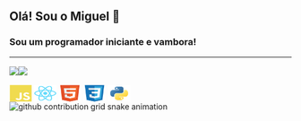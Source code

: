 ## Olá! Sou o Miguel 👋
### Sou um programador iniciante e vambora!
<hr></hr>

<div style="display: flex;"><br>
<a href="https://github.com/migsv/github-readme-stats">
  <img height=200 align="center" src="https://github-readme-stats.vercel.app/api?username=migsv&theme=dark" />
</a>
<a href="https://github.com/migsv/convoychat">
  <img height=200 align="center" src="https://github-readme-stats.vercel.app/api/top-langs?username=migsv&layout=compact&langs_count=8&card_width=320&theme=dark" />
</a>
</div>

<div style="display: inline_block"><br>
  <img align="center" alt="Mig-Js" height="30" width="40" src="https://raw.githubusercontent.com/devicons/devicon/master/icons/javascript/javascript-plain.svg">
  <img align="center" alt="Mig-React" height="30" width="40" src="https://raw.githubusercontent.com/devicons/devicon/master/icons/react/react-original.svg">
  <img align="center" alt="Mig-HTML" height="30" width="40" src="https://raw.githubusercontent.com/devicons/devicon/master/icons/html5/html5-original.svg">
  <img align="center" alt="Mig-CSS" height="30" width="40" src="https://raw.githubusercontent.com/devicons/devicon/master/icons/css3/css3-original.svg">
  <img align="center" alt="Mig-Python" height="30" width="40" src="https://raw.githubusercontent.com/devicons/devicon/master/icons/python/python-original.svg">

</div>

<picture>
  <source media="(prefers-color-scheme: dark)" srcset="https://raw.githubusercontent.com/migsv/migsv/output/github-contribution-grid-snake-dark.svg">
  <source media="(prefers-color-scheme: light)" srcset="https://raw.githubusercontent.com/migsv/migsv/output/github-contribution-grid-snake.svg">
  <img alt="github contribution grid snake animation" src="https://raw.githubusercontent.com/migsv/migsv/output/github-contribution-grid-snake.svg">
</picture>
